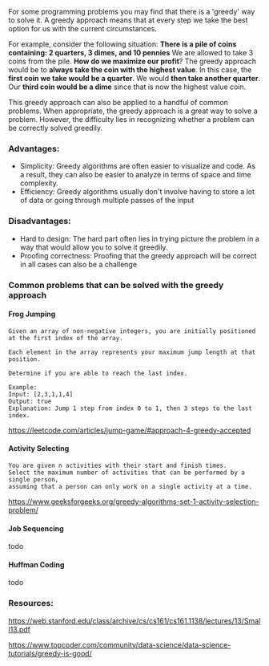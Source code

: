 For some programming problems you may find that there is a 'greedy' way to solve it. A greedy approach means that at every step we take the best option for us with the current circumstances.

For example, consider the following situation:
**There is a pile of coins containing: 2 quarters, 3 dimes, and 10 pennies**
We are allowed to take 3 coins from the pile. **How do we maximize our profit**? The greedy approach would be to **always take the coin with the highest value**. 
In this case, the **first coin we take would be a quarter**. We would **then take another quarter**. Our **third coin would be a dime** since that is now the highest value coin.

This greedy approach can also be applied to a handful of common problems. When appropriate, the greedy approach is a great way to solve a problem. However, the difficulty lies in recognizing whether a problem can be correctly solved greedily.

### Advantages:
- Simplicity: Greedy algorithms are often easier to visualize and code. As a result, they can also be easier to analyze in terms of space and time complexity.
- Efficiency: Greedy algorithms usually don't involve having to store a lot of data or going through multiple passes of the input

### Disadvantages:
- Hard to design: The hard part often lies in trying picture the problem in a way that would allow you to solve it greedily.
- Proofing correctness: Proofing that the greedy approach will be correct in all cases can also be a challenge

### Common problems that can be solved with the greedy approach
#### Frog Jumping
```
Given an array of non-negative integers, you are initially positioned at the first index of the array.

Each element in the array represents your maximum jump length at that position.

Determine if you are able to reach the last index.

Example:
Input: [2,3,1,1,4]
Output: true
Explanation: Jump 1 step from index 0 to 1, then 3 steps to the last index.
```

https://leetcode.com/articles/jump-game/#approach-4-greedy-accepted

#### Activity Selecting

```
You are given n activities with their start and finish times. 
Select the maximum number of activities that can be performed by a single person, 
assuming that a person can only work on a single activity at a time.
```

https://www.geeksforgeeks.org/greedy-algorithms-set-1-activity-selection-problem/

#### Job Sequencing
todo

#### Huffman Coding
todo

### Resources:
https://web.stanford.edu/class/archive/cs/cs161/cs161.1138/lectures/13/Small13.pdf

https://www.topcoder.com/community/data-science/data-science-tutorials/greedy-is-good/